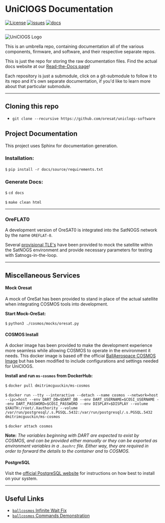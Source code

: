 # UniClOGS Documentation

[![License](https://img.shields.io/github/license/oresat/uniclogs-software)](./LICENSE)
[![issues](https://img.shields.io/github/issues/oresat/uniclogs-software/bug)](https://github.com/oresat/uniclogs-software/labels/bug)
[![docs](https://img.shields.io/readthedocs/uniclogs-docs)](https://uniclogs-docs.readthedocs.io)

***

![UniClOGS Logo](./images/gs-patch.png)

This is an umbrella repo, containing documentation all of the various components, firmware, and software, and their respective separate repos.

This is just the repo for storing the raw documentation files. Find the actual docs website at our [Read-the-Docs page](https://uniclogs-docs.readthedocs.io)!

Each repository is just a submodule, click on a git-submodule to follow it to its repo and it's own separate documentation, if you'd like to learn more about that particular submodule.

***

## Cloning this repo
- `git clone --recursive https://github.com/oresat/uniclogs-software`

## Project Documentation

This project uses Sphinx for documentation generation.

### Installation:
`$` `pip install -r docs/source/requirements.txt`
### Generate Docs:
`$` `cd docs`

`$` `make clean html`

***

### OreFLAT0

A development version of OreSAT0 is integrated into the SatNOGS network by the name `OREFLAT-0`.

Several [provisional TLE's](./tles) have been provided to mock the satellite within the SatNOGS environment and provide necessary parameters for testing with Satnogs-in-the-loop.

***

## Miscellaneous Services

#### Mock Oresat

A mock of OreSat has been provided to stand in place of the actual satellite when integrating COSMOS tools into development.

**Start Mock-OreSat:**

`$` `python3 ./cosmos/mocks/oresat.py`

#### COSMOS Install

A docker image has been provided to make the development experience more seamless while allowing COSMOS to operate in the environment it needs. This docker image is based off the official [BallAerospace COSMOS Image](https://hub.docker.com/r/ballaerospace/cosmos) but has been modified to include configurations and settings needed for UniClOGS.

**Install and run `ms-cosmos` from DockerHub:**

`$` `docker pull dmitrimcguuckin/ms-cosmos`

`$` `docker run --tty --interactive --detach --name cosmos --network=host --ipc=host --env DART_DB=$DART_DB --env DART_USERNAME=$COSI_USERNAME --env DART_PASSWORD=$COSI_PASSWORD --env DISPLAY=$DISPLAY --volume $XAUTH:/root/.Xauthority --volume /var/run/postgresql/.s.PGSQL.5432:/var/run/postgresql/.s.PGSQL.5432 dmitrimcguuckin/ms-cosmos`

`$` `docker attach cosmos`

**Note:** *The variables beginning with DART are expected to exist by COSMOS, and can be provided either manually or they can be exported as environment variables in a `.bashrc` file. Either way, they are required in order to forward the details to the container and to COSMOS.*

#### PostgreSQL

Visit the [official PostgreSQL website](https://www.postgresql.org/download/) for instructions on how best to install on your system.

***

## Useful Links

* [`ballcosmos` Infinite Wait Fix](https://github.com/BallAerospace/python-ballcosmos/commit/377552e91ffafea76acedee8cb7ada1abc202898)
* [`ballcosmos` Commands Demonstration](https://github.com/BallAerospace/python-ballcosmos/blob/master/examples/test_json_drb.py)
